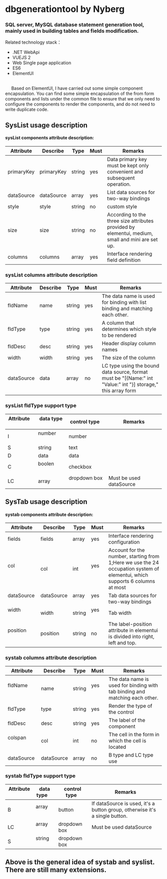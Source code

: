 # dbgenerationtool by Nyberg
### SQL server, MySQL database statement generation tool, mainly used in building tables and fields modification.

Related technology stack：
- .NET WebApi
- VUEJS 2
- Web Single page application
- ES6
- ElementUI
<br>
&nbsp;&nbsp;&nbsp;&nbsp; Based on ElementUI, I have carried out some simple component encapsulation.
You can find some simple encapsulation of the from form components and lists under the common file to ensure that we only need to configure the components to render the components, and do not need to write duplicate code.

## SysList usage description
#### sysList components attribute description:
|Attribute           |Describe      |Type    |Must    |Remarks
---------------------|--------------|--------|--------|--------
primaryKey           |primaryKey    |string  |yes     |Data primary key must be kept only convenient and subsequent operation.
dataSource           |dataSource    |array   |yes     |List data sources for two-way bindings
style                |style         |string  |no      |custom style
size                 |size          |string  |no      |According to the three size attributes provided by elementui, medium, small and mini are set up.
columns              |columns       |array   |yes     |Interface rendering field definition

### sysList columns attribute description
|Attribute           |Describe      |Type    |Must    |Remarks
---------------------|--------------|--------|--------|--------
fldName              |name          |string  |yes     |The data name is used for binding with list binding and matching each other.
fldType              |type          |string  |yes     |A column that determines which style to be rendered
fldDesc              |desc          |string  |yes     |Header display column names
width                |width         |string  |yes     |The size of the column
dataSource           |data          |array   |no      |LC type using the bound data source, format must be "[{Name:" int "Value:" int "}] storage," this array form

### sysList fldType support type
|Attribute     |data type     |control type    |Remarks
---------------|--------------|----------------|--------
I              |number        |number          |&nbsp;     
S              |string        |text            |&nbsp;    
D              |data          |data            |&nbsp;     
C              |boolen        |checkbox        |&nbsp;     
LC             |array         |dropdown box    |Must be used dataSource

## SysTab usage description
#### systab components attribute description:
|Attribute           |Describe      |Type    |Must    |Remarks
---------------------|--------------|--------|--------|--------
fields               |fields        |array   |yes     |Interface rendering configuration
col                  |col           |int     |yes     |Account for the number, starting from 1;Here we use the 24 occupation system of elementui, which supports 6 columns at most
dataSource           |dataSource    |array   |yes     |Tab data sources for two-way bindings
width                |width         |string  |yes     |Tab width
position             |position      |string  |no      |The label-position attribute in elementui is divided into right, left and top.

### systab columns attribute description
|Attribute           |Describe      |Type    |Must    |Remarks
---------------------|--------------|--------|--------|--------
fldName              |name          |string  |yes     |The data name is used for binding with tab binding and matching each other.
fldType              |type          |string  |yes     |Render the type of the control
fldDesc              |desc          |string  |yes     |The label of the component
colspan              |col           |int     |no      |The cell in the form in which the cell is located
dataSource           |dataSource    |array   |no      |B type and LC type use

### systab fldType support type
|Attribute     |data type     |control type    |Remarks
---------------|--------------|----------------|--------
B              |array         |button          |If dataSource is used, it's a button group, otherwise it's a single button.  
LC             |array         |dropdown box    |Must be used dataSource    
S              |string        |dropdown box    |&nbsp;     

## Above is the general idea of systab and syslist. There are still many extensions.
